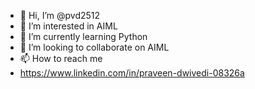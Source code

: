 - 👋 Hi, I’m @pvd2512
- 👀 I’m interested in AIML
- 🌱 I’m currently learning Python
- 💞️ I’m looking to collaborate on AIML
- 📫 How to reach me
- https://www.linkedin.com/in/praveen-dwivedi-08326a


<!---
pvd2512/pvd2512 is a ✨ special ✨ repository because its `README.md` (this file) appears on your GitHub profile.
You can click the Preview link to take a look at your changes.
--->
